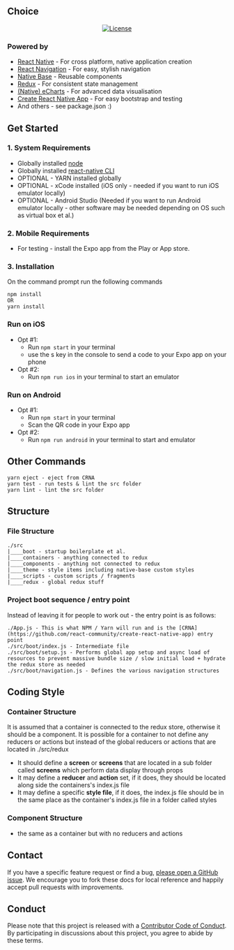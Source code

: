 
Choice
-------

<div align="center">

  [![License](https://img.shields.io/badge/License-Apache%202.0-blue.svg)](https://opensource.org/licenses/Apache-2.0)

</div>

### Powered by 

 * [React Native](https://facebook.github.io/react-native/docs/getting-started.html) - For cross platform, native application creation
 * [React Navigation](https://reactnavigation.org/) - For easy, stylish navigation
 * [Native Base](https://docs.nativebase.io/) - Reusable components
 * [Redux](https://github.com/reactjs/redux) - For consistent state management
 * [(Native) eCharts](https://github.com/somonus/react-native-echarts) - For advanced data visualisation
 * [Create React Native App](https://github.com/react-community/create-react-native-app) - For easy bootstrap and testing
 * And others - see package.json :)

Get Started
-------

### 1. System Requirements

 * Globally installed [node](https://nodejs.org/en/)
 * Globally installed [react-native CLI](https://facebook.github.io/react-native/docs/getting-started.html)
 * OPTIONAL - YARN installed globally
 * OPTIONAL - xCode installed (iOS only - needed if you want to run iOS emulator locally)
 * OPTIONAL - Android Studio (Needed if you want to run Android emulator locally - other software may be needed depending on OS such as virtual box et al.)

### 2. Mobile Requirements

 * For testing - install the Expo app from the Play or App store.

### 3. Installation

On the command prompt run the following commands

```
npm install
OR
yarn install
```

### Run on iOS

 * Opt #1:
 	* Run `npm start` in your terminal
	* use the s key in the console to send a code to your Expo app on your phone
 * Opt #2:
	* Run `npm run ios` in your terminal to start an emulator

### Run on Android

  * Opt #1:
	* Run `npm start` in your terminal
	* Scan the QR code in your Expo app
  * Opt #2:
	* Run `npm run android` in your terminal to start and emulator

Other Commands
-------

```
yarn eject - eject from CRNA 
yarn test - run tests & lint the src folder
yarn lint - lint the src folder
```

Structure
-------

### File Structure

```
./src
|____boot - startup boilerplate et al.
|____containers - anything connected to redux
|____components - anything not connected to redux
|____theme - style items including native-base custom styles
|____scripts - custom scripts / fragments
|____redux - global redux stuff
```

### Project boot sequence / entry point

Instead of leaving it for people to work out - the entry point is as follows:

```
./App.js - This is what NPM / Yarn will run and is the [CRNA](https://github.com/react-community/create-react-native-app) entry point
./src/boot/index.js - Intermediate file
./src/boot/setup.js - Performs global app setup and async load of resources to prevent massive bundle size / slow initial load + hydrate the redux store as needed
./src/boot/navigation.js - Defines the various navigation structures
```

Coding Style
-------

### Container Structure

It is assumed that a container is connected to the redux store, otherwise it should be a component. It is possible for a container to not define any reducers or actions but instead of the global reducers or actions that are located in ./src/redux

 * It should define a **screen** or **screens** that are located in a sub folder called **screens** which perform data display through props
 * It may define a **reducer** and **action** set, if it does, they should be located along side the containers's index.js file
 * It may define a specific **style file**, if it does, the index.js file should be in the same place as the container's index.js file in a folder called styles

### Component Structure

* the same as a container but with no reducers and actions

Contact
-------

If you have a specific feature request or find a bug, [please open a GitHub issue](https://github.com/iamacup/choice/issues/new). We encourage you to fork these docs for local reference and happily accept pull requests with improvements.

Conduct
-------

Please note that this project is released with a [Contributor Code of Conduct](https://github.com/iamacup/choice/blob/master/CONDUCT.md). By participating in discussions about this project, you agree to abide by these terms.


